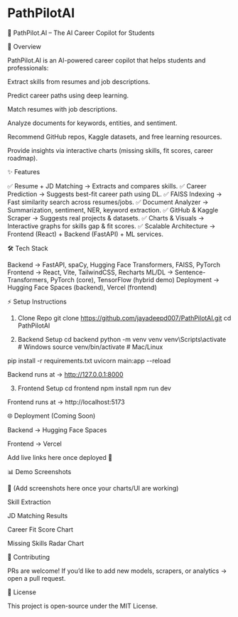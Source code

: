 # PathPilotAI
📌 PathPilot.AI – The AI Career Copilot for Students

🌟 Overview

PathPilot.AI is an AI-powered career copilot that helps students and professionals:

Extract skills from resumes and job descriptions.

Predict career paths using deep learning.

Match resumes with job descriptions.

Analyze documents for keywords, entities, and sentiment.

Recommend GitHub repos, Kaggle datasets, and free learning resources.

Provide insights via interactive charts (missing skills, fit scores, career roadmap).

✨ Features

✅ Resume + JD Matching → Extracts and compares skills.
✅ Career Prediction → Suggests best-fit career path using DL.
✅ FAISS Indexing → Fast similarity search across resumes/jobs.
✅ Document Analyzer → Summarization, sentiment, NER, keyword extraction.
✅ GitHub & Kaggle Scraper → Suggests real projects & datasets.
✅ Charts & Visuals → Interactive graphs for skills gap & fit scores.
✅ Scalable Architecture → Frontend (React) + Backend (FastAPI) + ML services.

🛠 Tech Stack

Backend → FastAPI, spaCy, Hugging Face Transformers, FAISS, PyTorch
Frontend → React, Vite, TailwindCSS, Recharts
ML/DL → Sentence-Transformers, PyTorch (core), TensorFlow (hybrid demo)
Deployment → Hugging Face Spaces (backend), Vercel (frontend)

⚡ Setup Instructions
1. Clone Repo
git clone https://github.com/jayadeepd007/PathPilotAI.git
cd PathPilotAI

2. Backend Setup
cd backend
python -m venv venv
venv\Scripts\activate     # Windows
source venv/bin/activate  # Mac/Linux

pip install -r requirements.txt
uvicorn main:app --reload


Backend runs at → http://127.0.0.1:8000

3. Frontend Setup
cd frontend
npm install
npm run dev


Frontend runs at → http://localhost:5173

🌐 Deployment (Coming Soon)

Backend → Hugging Face Spaces

Frontend → Vercel

Add live links here once deployed 🚀

📊 Demo Screenshots

📌 (Add screenshots here once your charts/UI are working)

Skill Extraction

JD Matching Results

Career Fit Score Chart

Missing Skills Radar Chart

🤝 Contributing

PRs are welcome! If you’d like to add new models, scrapers, or analytics → open a pull request.

📜 License

This project is open-source under the MIT License.